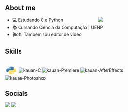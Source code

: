 ## About me
<img src="https://cdn.discordapp.com/attachments/1038527866368970862/1375010208912511086/eunerd.png?ex=68d6e74c&is=68d595cc&hm=751ecaa0d20a2b3958f36a6826eb05e04ca60862fcb2c5efbfb5a8a0d3775d70&" align="right" width="200"/>

- 💻 Estudando C e Python
- 📚 Cursando Ciência da Computação | UENP
- 🎬off: Também sou editor de vídeo

<div>




</div>

## Skills

<div style="display: inline_block"><br>
  <img align="center" alt="kauan-Python" height="30" width="40" src="https://raw.githubusercontent.com/devicons/devicon/master/icons/python/python-original.svg">
  <img align="center" alt="kauan-C" height="30" width="40" src="https://cdn.jsdelivr.net/gh/devicons/devicon@latest/icons/c/c-original.svg" />
  <img align="center" alt="kauan-Premiere" height="30" width="40" src="https://cdn.jsdelivr.net/gh/devicons/devicon@latest/icons/premierepro/premierepro-original.svg" />
  <img align="center" alt="kauan-AfterEffects" height="30" width="40" src="https://cdn.jsdelivr.net/gh/devicons/devicon@latest/icons/aftereffects/aftereffects-original.svg" />
  <img align="center" alt="kauan-Photoshop" height="30" width="40" src="https://cdn.jsdelivr.net/gh/devicons/devicon@latest/icons/photoshop/photoshop-original.svg" />
</div>

## Socials

<div>
   <a href="https://instagram.com/eukauankk target="_blank"><img src="https://img.shields.io/badge/-Instagram-%23E4405F?style=for-the-badge&logo=instagram&logoColor=white" target="_blank"></a>
   <a href = "mailto:rabelokauan.net@gmail.com"><img src="https://img.shields.io/badge/Gmail-D14836?style=for-the-badge&logo=gmail&logoColor=white" target="_blank"></a>
</div>
